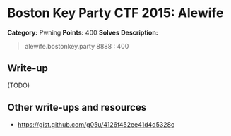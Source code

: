 # Boston Key Party CTF 2015: Alewife

**Category:** Pwning
**Points:** 400
**Solves** 
**Description:**

> alewife.bostonkey.party 8888 : 400

## Write-up

(TODO)

## Other write-ups and resources

* <https://gist.github.com/g05u/4126f452ee41d4d5328c>